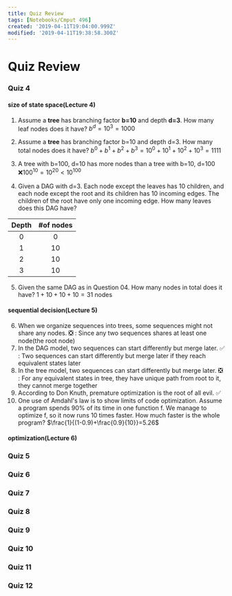```yaml
---
title: Quiz Review
tags: [Notebooks/Cmput 496]
created: '2019-04-11T19:04:00.999Z'
modified: '2019-04-11T19:38:58.300Z'
---
```


# Quiz Review
### Quiz 4 
#### size of state space(Lecture 4)
  1. Assume a **tree** has branching factor **b=10** and depth **d=3**. How many leaf nodes does it have?
  $b^d= 10^3 = 1000$

  2. Assume a **tree** has branching factor b=10 and depth d=3. How many total nodes does it have?
  $b^0 + b^1 + b^2 + b^3=10^0+10^1+10^2+10^3=1111$

  3. A tree with b=100, d=10 has more nodes than a tree with b=10, d=100
  :x:$100^{10} =10^{20} < 10^{100}$

  4. Given a DAG with d=3. Each node except the leaves has 10 children, and each node except the root and its children has 10 incoming edges. The children of the root have only one incoming edge. How many leaves does this DAG have?

| Depth|#of nodes|
|:--:|:--:|
|0|0|
|1|10|
|2|10|
|3|10|
  5. Given the same DAG as in Question 04. How many nodes in total does it have?
  $1+10+10+10=31$ nodes
#### sequential decision(Lecture 5)
  6. When we organize sequences into trees, some sequences might not share any nodes.
  :negative_squared_cross_mark: : Since any two sequences shares at least one node(the root node)
  7. In the DAG model, two sequences can start differently but merge later.
  :white_check_mark: : Two sequences can start differently but merge later if they reach equivalent states later
  8. In the tree model, two sequences can start differently but merge later.
  :negative_squared_cross_mark: : For any equivalent states in tree, they have unique path from root to it, they cannot merge together
  9. According to Don Knuth, premature optimization is the root of all evil.
  :white_check_mark:
  10. One use of Amdahl's law is to show limits of code optimization. Assume a program spends 90% of its time in one function f. We manage to optimize f, so it now runs 10 times faster. How much faster is the whole program?
  $\frac{1}{(1-0.9)+\frac{0.9}{10}}=5.26$

#### optimization(Lecture 6)

### Quiz 5

### Quiz 6

### Quiz 7

### Quiz 8

### Quiz 9

### Quiz 10

### Quiz 11

### Quiz 12
